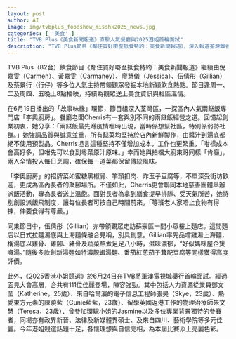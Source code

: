 ```yaml
---
layout: post
author: AI
image: img/tvbplus_foodshow_misshk2025_news.jpg
categories: [ '美食' ]
title: "TVB Plus《美食新聞報道》直擊人氣餐廳與2025港姐首輪面試"
description: "TVB Plus節目《鄰住買好嘢至抵食特約︰美食新聞報道》，深入報道荃灣飄香兩餸飯專門店「李奧廚房」及蘇豪創意湯麵店；同場直擊《2025香港小姐競選》首輪面試，111位背景多元佳麗輪番登場，話題十足。"
---
```

TVB Plus（82台）飲食節目《鄰住買好嘢至抵食特約︰美食新聞報道》繼續由倪嘉雯（Carmen）、黃嘉雯（Carmaney）、廖慧儀（Jessica）、伍倩彤（Gillian）及蔡景行（行仔）等多位人氣主持帶領觀眾發掘本地新穎飲食熱點。節目逢周一、二及周四、五晚上8點播映，持續為觀眾送上美食資訊與社區溫情。

在6月19日播出的「故事味緣」環節，節目組深入荃灣區，一探區內人氣兩餸飯專門店「李奧廚房」。餐廳老闆Cherris有一套與別不同的兩餸飯經營之道。回憶起創業初衷，她分享：「兩餸飯最先喺疫情嗰時出現，當時係想幫社區，特別係弱勢社群。」她強調品質與誠意並重，所有餸菜均堅持於店內新鮮製作，由醬汁到湯底都絕不使用預製品。Cherris坦言這種堅持不僅增加成本，工作也更繁重，「咁樣成本會高好多，但咁先可以食到粵菜原汁原味。」幸而她與拍檔大廚東哥同樣「肯癲」，兩人全情投入每日烹調，確保每一道菜都保留傳統風味。

「李奧廚房」的招牌菜如蜜糖黑椒骨、竽頭扣肉、炸玉子豆腐等，不單深受街坊歡迎，更成為區內長者的聚腳場所。不僅如此，Cherris更會聯同本地慈善團體舉辦派飯活動，專為長者送上溫飽。面對長者為拿到膳食提早排隊、受天氣所苦，她特別創設派飯飛制度，讓每位長者可按自己時間前來，「等班老人家唔止食物有得揀，仲要食得有尊嚴。」

同集節目中，伍倩彤（Gillian）亦帶領觀眾走訪蘇豪區一間小眾樓上麵店。這間麵店以日式拉麵湯底與上海麵條融合見稱，別具創意。Gillian率先品嚐雞湯上海麵，稱湯底以雞骨、雞腳、豬骨及蔬菜熬煮足足八小時，滋味濃郁，“好似媽咪屋企煲嘅湯。”隨後多款創新湯麵如特濃靚蝦湯麵、番茄紅蔥茄子茸配豆腐等同樣獲得高度評價。

此外，《2025香港小姐競選》於6月24日在TVB將軍澳電視城舉行首輪面試。經過面見大會高層，合共有111位佳麗登場，陣容強勁。其中包括人力資源從業員鄧文莹（Katherine，25歲）、來自哈爾濱的電子信息工程師張昊（Skye，23歲）、熱愛東方元素的陳曉藍（Gunie藍藍，23歲）、留學英國返港工作的物理治療師朱文慧（Teresa，23歲）、曾參加環球小姐的Jasmine以及多位專業背景獨特的參賽者，同場亦有政界新晉、法律及新媒體界碩士、及來自四川、藝術學院等多元佳麗。今年港姐競選話題十足，各懷理想與自信亮相，為本屆比賽添上亮麗色彩。